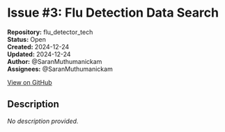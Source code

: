 # Issue #3: Flu Detection Data Search

**Repository:** flu_detector_tech  
**Status:** Open  
**Created:** 2024-12-24  
**Updated:** 2024-12-24  
**Author:** @SaranMuthumanickam  
**Assignees:** @SaranMuthumanickam  

[View on GitHub](https://github.com/Simtestlab/flu_detector_tech/issues/3)

## Description

*No description provided.*